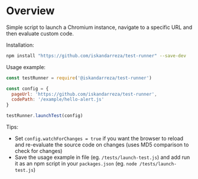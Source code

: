 # Overview
Simple script to launch a Chromium instance, navigate to a specific URL and then evaluate custom code. 

Installation: 
```bash
npm install "https://github.com/iskandarreza/test-runner" --save-dev
```

Usage example: 
```js
const testRunner = require('@iskandarreza/test-runner')

const config = {
  pageUrl: 'https://github.com/iskandarreza/test-runner',
  codePath: '/example/hello-alert.js'
}

testRunner.launchTest(config)
```

Tips:
* Set `config.watchForChanges = true` if you want the browser to reload and re-evaluate the source code on changes (uses MD5 comparison to check for changes)
* Save the usage example in file (eg. `/tests/launch-test.js`) and add run it as an npm script in your `packages.json` (eg. `node /tests/launch-test.js`)
